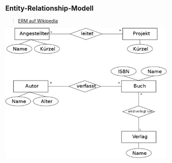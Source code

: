 ## Entity-Relationship-Modell
> [ERM auf Wikipedia](https://de.wikipedia.org/wiki/Entity-Relationship-Modell)

![ERM](erm.png)